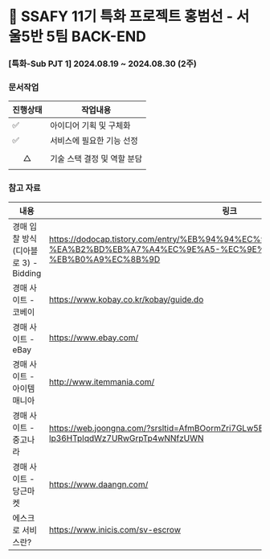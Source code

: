# :round_pushpin: SSAFY 11기 특화 프로젝트 홍범선 - 서울5반 5팀 BACK-END

### [특화-Sub PJT 1] 2024.08.19 ~ 2024.08.30 (2주)

### 문서작업
|진행상태|작업내용|
|----|----|
|:white_check_mark:|아이디어 기획 및 구체화|
|:white_check_mark:|서비스에 필요한 기능 선정|
|$$\triangle$$|기술 스택 결정 및 역할 분담|


### 참고 자료
|내용|링크|
|----|----|
|경매 입찰 방식(디아블로 3) - Bidding|https://dodocap.tistory.com/entry/%EB%94%94%EC%95%84%EB%B8%94%EB%A1%9C3-%EA%B2%BD%EB%A7%A4%EC%9E%A5-%EC%9E%85%EC%B0%B0-%EB%B0%A9%EC%8B%9D|
|경매 사이트 - 코베이|https://www.kobay.co.kr/kobay/guide.do|
|경매 사이트 - eBay|https://www.ebay.com/|
|경매 사이트 - 아이템매니아|http://www.itemmania.com/|
|경매 사이트 - 중고나라|https://web.joongna.com/?srsltid=AfmBOormZri7GLw5BqeslPpqk-lp36HTpIqdWz7URwGrpTp4wNNfzUWN|
|경매 사이트 - 당근마켓|https://www.daangn.com/|
|에스크로 서비스란?|https://www.inicis.com/sv-escrow|




